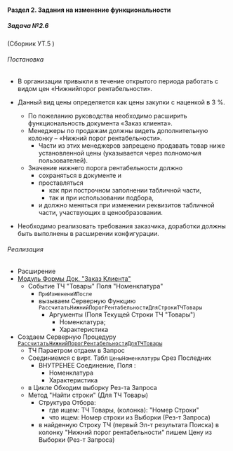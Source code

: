 

#### Раздел 2. Задания на изменение функциональности

##### Задача №2.6 

(Сборник УТ.5 )

###### Постановка

- В организации привыкли в течение открытого периода работать с видом цен «Нижнийпорог рентабельности». 

- Данный вид цены определяется как цены закупки с наценкой в 3 %. 
    - По пожеланию руководства необходимо расширить функциональность документа «Заказ клиента». 
    - Менеджеры по продажам должны видеть дополнительную колонку – «Нижний порог рентабельности». 
        - Части из этих менеджеров запрещено продавать товар ниже установленной цены (указывается через полномочия пользователей). 
    - Значение нижнего порога рентабельности должно
        - сохраняться в документе и 
        - проставляться
            - как при построчном заполнении табличной части, 
            - так и при использовании подбора, 
        - и должно меняться при изменении реквизитов табличной части, участвующих в ценообразовании. 

- Необходимо реализовать требования заказчика, доработки должны быть выполнены в расширении конфигурации.

###### Реализация



- Расширение
- [Модуль Формы Док. "Заказ Клиента"](https://github.com/alex-dev-2020/Spec_UT/commit/b270de551c6a02cf207e3691e03e43214ab081e4)
    - Событие ТЧ "Товары"  Поля "Номенклатура"
        - `ПриИзменениИПосле`  
        - вызываем Серверную Функцию `РассчитатьНижнийПорогРентабельностиДляСтрокиТЧТовары`
            - Аргументы (Поля Текущей Строки ТЧ "Товары")
                - Номенклатура;
                - Характеристика
- Создаем Серверную Процедуру [`РассчитатьНижнийПорогРентабельностиДляТЧТовары`](https://github.com/alex-dev-2020/Spec_UT/commit/fac5dc898a67a39240ed925baa033c735daac60b) 
    -  ТЧ Параетром  отдаем в Запрос
    - Соединиемся  с вирт.  Табл `ЦеныНоменклатуры` Срез Последних 
        - ВНУТРЕНЕЕ Соединение, Поля :
            - Номенклатура
            - Характеристика 
    - в Цикле Обходим выборку Рез-та Запроса
    - Метод "Найти строки" (Для ТЧ Товары)
        - Структура Отбора:
            - где ищем: ТЧ Товары, (колонка): "Номер Строки"
            - что ищем: Номер строки из Выборки (Рез-т Запроса)
        - в найденную Строку ТЧ (первый Эл-т результата Поиска) в колонку "Нижний порог рентабельности" пишем Цену из Выборки (Рез-т Запроса) 